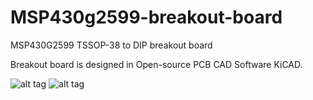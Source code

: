 # MSP430g2599-breakout-board
MSP430G2599 TSSOP-38 to DIP breakout board

Breakout board is designed in Open-source PCB CAD Software KiCAD.

![alt tag](http://s16.postimg.org/6icxhjut1/tssop_breakout.jpg)
![alt tag](http://s9.postimg.org/9se4yfqbj/tssop_breakout_2.jpg)
